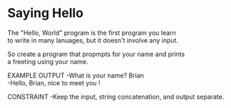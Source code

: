 # Saying Hello

The "Hello, World" program is the first program you learn\
to write in many lanuages, but it doesn't involve any input.

So create a program that propmpts for your name and prints\
a freeting using your name.

EXAMPLE OUTPUT
-What is your name? Brian\
-Hello, Brian, nice to meet you !

CONSTRAINT
-Keep the input, string concatenation, and output separate.